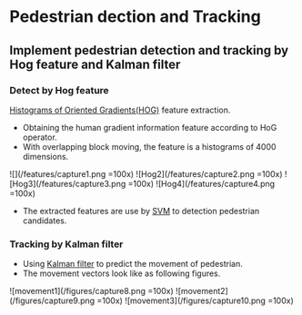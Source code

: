 # Pedestrian dection and Tracking

## Implement pedestrian detection and tracking by Hog feature and Kalman filter

### Detect by Hog feature
[Histograms of Oriented Gradients(HOG)](https://en.wikipedia.org/wiki/Histogram_of_oriented_gradients) feature extraction.
* Obtaining the human gradient information feature according to HoG operator.
* With overlapping block moving, the feature is a histograms of 4000 dimensions.

![](/features/capture1.png =100x) ![Hog2](/features/capture2.png =100x)
![Hog3](/features/capture3.png =100x) ![Hog4](/features/capture4.png =100x)

* The extracted features are use by [SVM]() to detection pedestrian candidates.

### Tracking by Kalman filter
* Using [Kalman filter](https://en.wikipedia.org/wiki/Kalman_filter) to predict the movement of pedestrian.
* The movement vectors look like as following figures.

![movement1](/figures/capture8.png =100x)
![movement2](/figures/capture9.png =100x)
![movement3](/figures/capture10.png =100x)

